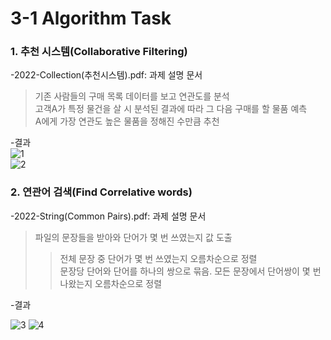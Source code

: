 # 3-1 Algorithm Task
  
  ### 1. 추천 시스템(Collaborative Filtering)
  -2022-Collection(추천시스템).pdf: 과제 설명 문서  
  > 기존 사람들의 구매 목록 데이터를 보고 연관도를 분석  
  > 고객A가 특정 물건을 살 시 분석된 결과에 따라 그 다음 구매를 할 물품 예측  
  > A에게 가장 연관도 높은 물품을 정해진 수만큼 추천  
    
  -결과    
 ![1](https://user-images.githubusercontent.com/93725108/209465448-e5bd848a-334b-484d-88f6-4d8e8c47ff95.png)  
 ![2](https://user-images.githubusercontent.com/93725108/209465447-d35143c9-03f6-4478-b602-df28bbe9bb23.png)
    
   ### 2. 연관어 검색(Find Correlative words)
   -2022-String(Common Pairs).pdf: 과제 설명 문서
   > 파일의 문장들을 받아와 단어가 몇 번 쓰였는지 값 도출
   >> 전체 문장 중 단어가 몇 번 쓰였는지 오름차순으로 정렬  
   >> 문장당 단어와 단어를 하나의 쌍으로 묶음. 모든 문장에서 단어쌍이 몇 번 나왔는지 오름차순으로 정렬  
     
   -결과  
     
 ![3](https://user-images.githubusercontent.com/93725108/209465446-7e8335bf-b1ea-40d9-938c-a8275d21a55b.png)
 ![4](https://user-images.githubusercontent.com/93725108/209465445-d9bf9f8d-31a5-4fe3-a3ce-b7508cc4bf8d.png)

